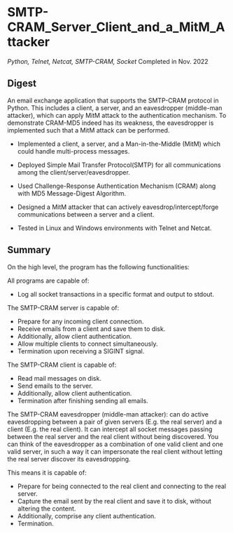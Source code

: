 # SMTP-CRAM_Server_Client_and_a_MitM_Attacker
*Python, Telnet, Netcat, SMTP-CRAM, Socket*
Completed in Nov. 2022

## Digest

An email exchange application that supports the SMTP-CRAM protocol in Python. This includes a client, a server, and an eavesdropper (middle-man attacker), which can apply MitM attack to the authentication mechanism. To demonstrate CRAM-MD5 indeed has its weakness, the eavesdropper is implemented such that a MitM attack can be performed.

- Implemented a client, a server, and a Man-in-the-Middle (MitM) which could handle multi-process messages.

- Deployed Simple Mail Transfer Protocol(SMTP) for all communications among the client/server/eavesdropper.

- Used Challenge-Response Authentication Mechanism (CRAM) along with MD5 Message-Digest Algorithm.

- Designed a MitM attacker that can actively eavesdrop/intercept/forge communications between a server and a client.

- Tested in Linux and Windows environments with Telnet and Netcat.



## Summary

On the high level, the program has the following functionalities:

All programs are capable of:

- Log all socket transactions in a specific format and output to stdout.

The SMTP-CRAM server is capable of:

- Prepare for any incoming client connection.
- Receive emails from a client and save them to disk.
- Additionally, allow client authentication.
- Allow multiple clients to connect simultaneously.
- Termination upon receiving a SIGINT signal.

The SMTP-CRAM client is capable of:

- Read mail messages on disk.
- Send emails to the server.
- Additionally, allow client authentication.
- Termination after finishing sending all emails.

The SMTP-CRAM eavesdropper (middle-man attacker):
can do active eavesdropping between a pair of given servers (E.g. the real server) and a client (E.g. the real client). 
It can intercept all socket messages passing between the real server and the real client without being discovered. You can think of the eavesdropper as a combination of one valid client and one valid server, in such a way it can impersonate the real client without letting the real server discover its eavesdropping. 

This means it is capable of:
- Prepare for being connected to the real client and connecting to the real server.
- Capture the email sent by the real client and save it to disk, without altering the content.
- Additionally, comprise any client authentication.
- Termination.
